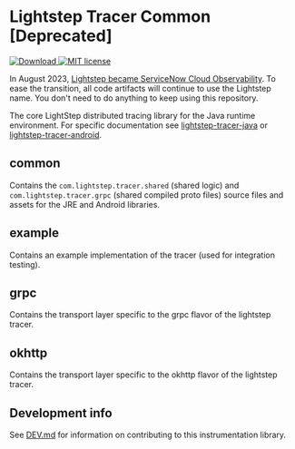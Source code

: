 # Lightstep Tracer Common [Deprecated]

[ ![Download](https://maven-badges.herokuapp.com/maven-central/com.lightstep.tracer/java-common/badge.svg) ](https://maven-badges.herokuapp.com/maven-central/com.lightstep.tracer/java-common) [![MIT license](http://img.shields.io/badge/license-MIT-blue.svg)](http://opensource.org/licenses/MIT)

In August 2023, [Lightstep became ServiceNow
Cloud Observability](https://docs.lightstep.com/docs/banner-faq). To ease the
transition, all code artifacts will continue to use the Lightstep name. You
don't need to do anything to keep using this repository.

The core LightStep distributed tracing library for the Java runtime environment. For specific documentation
see [lightstep-tracer-java](https://github.com/lightstep/lightstep-tracer-java) or
[lightstep-tracer-android](https://github.com/lightstep/lightstep-tracer-android).

## common

Contains the `com.lightstep.tracer.shared` (shared logic) and `com.lightstep.tracer.grpc` (shared compiled proto files) source files and assets for the JRE and Android libraries.

## example

Contains an example implementation of the tracer (used for integration testing).

## grpc

Contains the transport layer specific to the grpc flavor of the lightstep tracer.

## okhttp

Contains the transport layer specific to the okhttp flavor of the lightstep tracer.

## Development info

See [DEV.md](DEV.md) for information on contributing to this instrumentation library.
